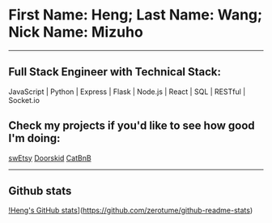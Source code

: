 # First Name: Heng; Last Name: Wang; Nick Name: Mizuho
***

## Full Stack Engineer with Technical Stack:
JavaScript | Python | Express | Flask | Node.js | React | SQL | RESTful | Socket.io

## Check my projects if you'd like to see how good I'm doing:
[swEtsy](https://swetsy-app.herokuapp.com/)
[Doorskid](https://heng-doorskid.herokuapp.com/)
[CatBnB](https://heng-catbnb.herokuapp.com/)

***

## Github stats

[!Heng's GitHub stats](https://github-readme-stats.vercel.app/api?username=zerotume)](https://github.com/zerotume/github-readme-stats)
